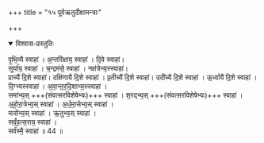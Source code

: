 +++
title = "१५ पूर्वऋतुदीक्षामन्त्राः"

+++

<details open><summary>विश्वास-प्रस्तुतिः</summary>

पृ॒थि॒व्यै स्वाहा॑ । अ॒न्तरि॑क्षाय॒ स्वाहा॑ । दि॒वे स्वाहा॑।  
सूर्या॑य॒ स्वाहा॑ । च॒न्द्रम॑से॒ स्वाहा॑ । नक्ष॑त्रेभ्य॒स्स्वाहा॑।  
प्राच्यै॑ दि॒शे स्वाहा॑। दक्षि॑णायै दि॒शे स्वाहा॑ । प्र॒तीच्यै॑ दि॒शे स्वाहा॑। उदी॑च्यै दि॒शे स्वाहा॑ । ऊ॒र्ध्वायै॑ दि॒शे स्वाहा॑ ।  
दि॒ग्भ्यस्स्वाहा॑ । अ॒वा॒न्त॒र॒दि॒शाभ्य॒स्स्वाहा॑ ।  
समा॑भ्य॒स् +++(संवत्सरविशेषेभ्यः)+++ स्वाहा॑ । श॒रद्भ्य॒स् +++(संवत्सरविशेषेभ्यः)+++ स्वाहा॑ ।
अ॒हो॒रा॒त्रेभ्य॒स् स्वाहा॑ ।  अ॒र्ध॒मा॒सेभ्य॒स् स्वाहा॑ ।  
मासे॑भ्य॒स् स्वाहा॑ । ऋ॒तुभ्य॒स् स्वाहा॑ ।  
सव्ँ॒व॒त्स॒राय॒ स्वाहा॑ ।  
सर्व॑स्मै॒ स्वाहा॑ ॥ 44 ॥  
</details>



